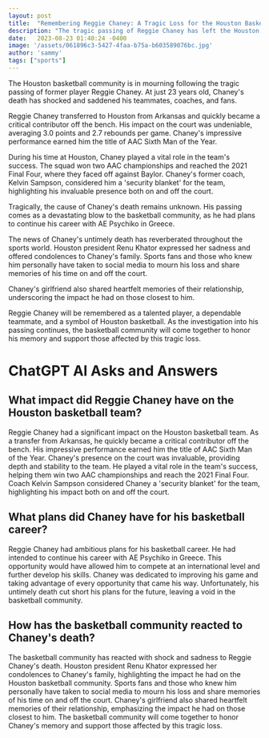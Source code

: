 ```yaml
---
layout: post
title:  "Remembering Reggie Chaney: A Tragic Loss for the Houston Basketball Community"
description: "The tragic passing of Reggie Chaney has left the Houston basketball community in mourning. Chaney's impressive basketball career and the impact he had on his teammates and coaches are highlighted, while also acknowledging the mystery surrounding the cause of his death. The article explores the heartfelt condolences from Houston president Renu Khator and the memories shared on social media, but also suggests including more information about Chaney's life outside of basketball and reactions from his former teammates and coaches."
date:   2023-08-23 01:40:24 -0400
image: '/assets/061896c3-5427-4faa-b75a-b603589076bc.jpg'
author: 'sammy'
tags: ["sports"]
---
```


The Houston basketball community is in mourning following the tragic passing of former player Reggie Chaney. At just 23 years old, Chaney's death has shocked and saddened his teammates, coaches, and fans.

Reggie Chaney transferred to Houston from Arkansas and quickly became a critical contributor off the bench. His impact on the court was undeniable, averaging 3.0 points and 2.7 rebounds per game. Chaney's impressive performance earned him the title of AAC Sixth Man of the Year.

During his time at Houston, Chaney played a vital role in the team's success. The squad won two AAC championships and reached the 2021 Final Four, where they faced off against Baylor. Chaney's former coach, Kelvin Sampson, considered him a 'security blanket' for the team, highlighting his invaluable presence both on and off the court.

Tragically, the cause of Chaney's death remains unknown. His passing comes as a devastating blow to the basketball community, as he had plans to continue his career with AE Psychiko in Greece.

The news of Chaney's untimely death has reverberated throughout the sports world. Houston president Renu Khator expressed her sadness and offered condolences to Chaney's family. Sports fans and those who knew him personally have taken to social media to mourn his loss and share memories of his time on and off the court.

Chaney's girlfriend also shared heartfelt memories of their relationship, underscoring the impact he had on those closest to him.

Reggie Chaney will be remembered as a talented player, a dependable teammate, and a symbol of Houston basketball. As the investigation into his passing continues, the basketball community will come together to honor his memory and support those affected by this tragic loss.


# ChatGPT AI Asks and Answers
## What impact did Reggie Chaney have on the Houston basketball team?
Reggie Chaney had a significant impact on the Houston basketball team. As a transfer from Arkansas, he quickly became a critical contributor off the bench. His impressive performance earned him the title of AAC Sixth Man of the Year. Chaney's presence on the court was invaluable, providing depth and stability to the team. He played a vital role in the team's success, helping them win two AAC championships and reach the 2021 Final Four. Coach Kelvin Sampson considered Chaney a 'security blanket' for the team, highlighting his impact both on and off the court.

## What plans did Chaney have for his basketball career?
Reggie Chaney had ambitious plans for his basketball career. He had intended to continue his career with AE Psychiko in Greece. This opportunity would have allowed him to compete at an international level and further develop his skills. Chaney was dedicated to improving his game and taking advantage of every opportunity that came his way. Unfortunately, his untimely death cut short his plans for the future, leaving a void in the basketball community.

## How has the basketball community reacted to Chaney's death?
The basketball community has reacted with shock and sadness to Reggie Chaney's death. Houston president Renu Khator expressed her condolences to Chaney's family, highlighting the impact he had on the Houston basketball community. Sports fans and those who knew him personally have taken to social media to mourn his loss and share memories of his time on and off the court. Chaney's girlfriend also shared heartfelt memories of their relationship, emphasizing the impact he had on those closest to him. The basketball community will come together to honor Chaney's memory and support those affected by this tragic loss.

